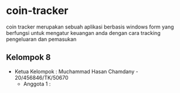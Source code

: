 # coin-tracker
coin tracker merupakan sebuah aplikasi berbasis windows form yang berfungsi untuk mengatur keuangan anda dengan cara tracking pengeluaran dan pemasukan 

## Kelompok 8
- Ketua Kelompok	: Muchammad Hasan Chamdany - 20/456846/TK/50670
	- Anggota 1		: 
